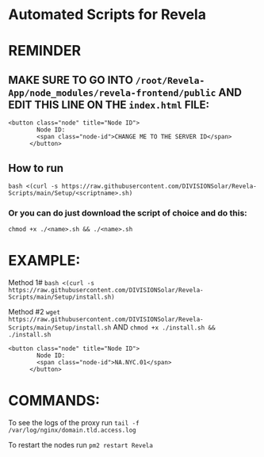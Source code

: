 # Automated Scripts for Revela

# REMINDER
## MAKE SURE TO GO INTO `/root/Revela-App/node_modules/revela-frontend/public` AND EDIT THIS LINE ON THE `index.html` FILE:

```
<button class="node" title="Node ID">
        Node ID:
        <span class="node-id">CHANGE ME TO THE SERVER ID</span>
      </button>
```
## How to run

`bash <(curl -s https://raw.githubusercontent.com/DIVISIONSolar/Revela-Scripts/main/Setup/<scriptname>.sh)`

### Or you can do just download the script of choice and do this:

`chmod +x ./<name>.sh && ./<name>.sh`

# EXAMPLE:

Method 1# `bash <(curl -s https://raw.githubusercontent.com/DIVISIONSolar/Revela-Scripts/main/Setup/install.sh)`

Method #2 `wget https://raw.githubusercontent.com/DIVISIONSolar/Revela-Scripts/main/Setup/install.sh` AND `chmod +x ./install.sh && ./install.sh` 

```
<button class="node" title="Node ID">
        Node ID:
        <span class="node-id">NA.NYC.01</span>
      </button>
```
# COMMANDS:

To see the logs of the proxy run `tail -f /var/log/nginx/domain.tld.access.log`

To restart the nodes run `pm2 restart Revela`
